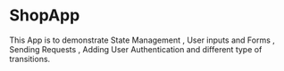 # ShopApp
This App is to demonstrate State Management , User inputs and Forms , Sending Requests , Adding User Authentication and different type of transitions.
